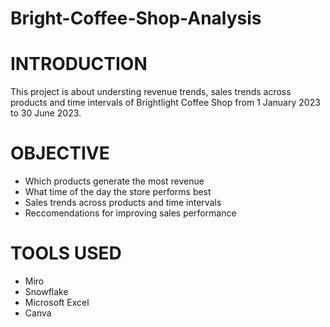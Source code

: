 # Bright-Coffee-Shop-Analysis

# INTRODUCTION
This project is about understing revenue trends, sales trends across products and time intervals of Brightlight Coffee Shop from 1 January 2023 to 30 June 2023.

# OBJECTIVE
* Which products generate the most revenue
* What time of the day the store performs best
* Sales trends across products and time intervals
* Reccomendations for improving sales performance 

# TOOLS USED 
* Miro
* Snowflake
* Microsoft Excel
* Canva

